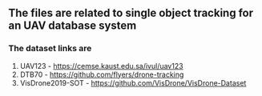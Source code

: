 ## The files are related to single object tracking for an UAV database system
### The dataset links are
1. UAV123 - https://cemse.kaust.edu.sa/ivul/uav123
2. DTB70 - https://github.com/flyers/drone-tracking
3. VisDrone2019-SOT - https://github.com/VisDrone/VisDrone-Dataset
